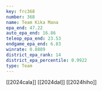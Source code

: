 ```yaml
---
key: frc368
number: 368
name: Team Kika Mana
epa_end: 47.22
auto_epa_end: 16.86
teleop_epa_end: 23.53
endgame_epa_end: 6.83
winrate: 0.8889
district_epa_rank: 14
district_epa_percentile: 0.9922
type: Team
---
```

[[2024cala]]
[[2024dal]]
[[2024hiho]]
